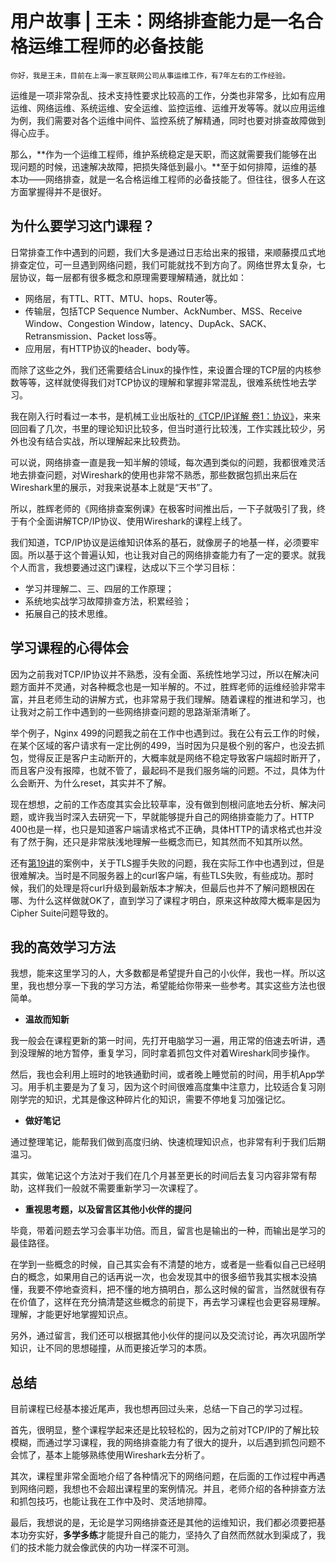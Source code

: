 # 用户故事 | 王未：网络排查能力是一名合格运维工程师的必备技能

    你好，我是王未，目前在上海一家互联网公司从事运维工作，有7年左右的工作经验。

运维是一项非常杂乱、技术支持性要求比较高的工作，分类也非常多，比如有应用运维、网络运维、系统运维、安全运维、监控运维、运维开发等等。就以应用运维为例，我们需要对各个运维中间件、监控系统了解精通，同时也要对排查故障做到得心应手。

那么，**作为一个运维工程师，维护系统稳定是天职，而这就需要我们能够在出现问题的时候，迅速解决故障，把损失降低到最小。**至于如何排障，运维的基本功——网络排查，就是一名合格运维工程师的必备技能了。但往往，很多人在这方面掌握得并不是很好。

## 为什么要学习这门课程？

日常排查工作中遇到的问题，我们大多是通过日志给出来的报错，来顺藤摸瓜式地排查定位，可一旦遇到网络问题，我们可能就找不到方向了。网络世界太复杂，七层协议，每一层都有很多概念和原理需要理解精通，就比如：

*   网络层，有TTL、RTT、MTU、hops、Router等。
*   传输层，包括TCP Sequence Number、AckNumber、MSS、Receive Window、Congestion Window，latency、DupAck、SACK、Retransmission、Packet loss等。
*   应用层，有HTTP协议的header、body等。

而除了这些之外，我们还需要结合Linux的操作性，来设置合理的TCP层的内核参数等等，这样就使得我们对TCP协议的理解和掌握非常混乱，很难系统性地去学习。

我在刚入行时看过一本书，是机械工业出版社的[《TCP/IP详解 卷1：协议》](https://book.douban.com/subject/1088054/)，来来回回看了几次，书里的理论知识比较多，但当时道行比较浅，工作实践比较少，另外也没有结合实战，所以理解起来比较费劲。

可以说，网络排查一直是我一知半解的领域，每次遇到类似的问题，我都很难灵活地去排查问题，对Wireshark的使用也非常不熟悉，那些数据包抓出来后在Wireshark里的展示，对我来说基本上就是“天书”了。

所以，胜辉老师的《网络排查案例课》在极客时间推出后，一下子就吸引了我，终于有个全面讲解TCP/IP协议、使用Wireshark的课程上线了。

我们知道，TCP/IP协议是运维知识体系的基石，就像房子的地基一样，必须要牢固。所以基于这个普遍认知，也让我对自己的网络排查能力有了一定的要求。就我个人而言，我想要通过这门课程，达成以下三个学习目标：

*   学习并理解二、三、四层的工作原理；
*   系统地实战学习故障排查方法，积累经验；
*   拓展自己的技术思维。

## 学习课程的心得体会

因为之前我对TCP/IP协议并不熟悉，没有全面、系统性地学习过，所以在解决问题方面并不灵通，对各种概念也是一知半解的。不过，胜辉老师的运维经验非常丰富，并且老师生动的讲解方式，也非常易于我们理解。随着课程的推进和学习，也让我对之前工作中遇到的一些网络排查问题的思路渐渐清晰了。

举个例子，Nginx 499的问题我之前在工作中也遇到过。我在公有云工作的时候，在某个区域的客户请求有一定比例的499，当时因为只是极个别的客户，也没去抓包，觉得反正是客户主动断开的，大概率就是网络不稳定导致客户端超时断开了，而且客户没有报障，也就不管了，最起码不是我们服务端的问题。不过，具体为什么会断开、为什么reset，其实并不了解。

现在想想，之前的工作态度其实会比较草率，没有做到刨根问底地去分析、解决问题，或许我当时深入去研究一下，早就能够提升自己的网络排查能力了。HTTP 400也是一样，也只是知道客户端请求格式不正确，具体HTTP的请求格式也并没有了然于胸，还只是非常肤浅地理解一些概念而已，知其然而不知其所以然。

还有[第19讲](https://time.geekbang.org/column/article/491674)的案例中，关于TLS握手失败的问题，我在实际工作中也遇到过，但是很难解决。当时是不同服务器上的curl客户端，有些TLS失败，有些成功。那时候，我们的处理是将curl升级到最新版本才解决，但最后也并不了解问题根因在哪、为什么这样做就OK了，直到学习了课程才明白，原来这种故障大概率是因为Cipher Suite问题导致的。

## 我的高效学习方法

我想，能来这里学习的人，大多数都是希望提升自己的小伙伴，我也一样。所以这里，我也想分享一下我的学习方法，希望能给你带来一些参考。其实这些方法也很简单。

*   **温故而知新**

我一般会在课程更新的第一时间，先打开电脑学习一遍，用正常的倍速去听讲，遇到没理解的地方暂停，重复学习，同时拿着抓包文件对着Wireshark同步操作。

然后，我也会利用上班时的地铁通勤时间，或者晚上睡觉前的时间，用手机App学习。用手机主要是为了复习，因为这个时间很难高度集中注意力，比较适合复习刚刚学完的知识，尤其是像这种碎片化的知识，需要不停地复习加强记忆。

*   **做好笔记**

通过整理笔记，能帮我们做到高度归纳、快速梳理知识点，也非常有利于我们后期温习。

其实，做笔记这个方法对于我们在几个月甚至更长的时间后去复习内容非常有帮助，这样我们一般就不需要重新学习一次课程了。

*   **重视思考题，以及留言区其他小伙伴的提问**

毕竟，带着问题去学习会事半功倍。而且，留言也是输出的一种，而输出是学习的最佳路径。

在学到一些概念的时候，自己其实会有不清楚的地方，或者是一些看似自己已经明白的概念，如果用自己的话再说一次，也会发现其中的很多细节我其实根本没搞懂，我要不停地查资料，把不懂的地方搞明白，那么这时候的留言，当然就很有存在价值了，这样在充分搞清楚这些概念的前提下，再去学习课程也会更容易理解。理解，才能更好地掌握知识点。

另外，通过留言，我们还可以根据其他小伙伴的提问以及交流讨论，再次巩固所学知识，让不同的思想碰撞，从而更接近学习的本质。

## 总结

目前课程已经基本接近尾声，我也想再回过头来，总结一下自己的学习过程。

首先，很明显，整个课程学起来还是比较轻松的，因为之前对TCP/IP的了解比较模糊，而通过学习课程，我的网络排查能力有了很大的提升，以后遇到抓包问题不会怵了，基本上能够熟练使用Wireshark去分析了。

其次，课程里非常全面地介绍了各种情况下的网络问题，在后面的工作过程中再遇到网络问题，我想也不会超出课程里的案例情况。并且，老师介绍的各种排查方法和抓包技巧，也能让我在工作中及时、灵活地排障。

最后，我想说的是，无论是学习网络排查还是其他的运维知识，我们都必须要把基本功夯实好，**多学多练**才能提升自己的能力，坚持久了自然而然就水到渠成了，我们的技术能力就会像武侠的内功一样深不可测。
    